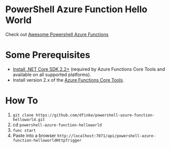 # PowerShell Azure Function Hello World

Check out [Awesome Powershell Azure Functions](https://github.com/dfinke/awesome-powershell-azure-functions)

# Some Prerequisites

- [Install .NET Core SDK 2.2+](https://dotnet.microsoft.com/download) (required by Azure Functions Core Tools and available on all supported platforms).
- Install version 2.x of the [Azure Functions Core Tools](https://docs.microsoft.com/en-us/azure/azure-functions/functions-run-local#v2).

# How To

1. `git clone https://github.com/dfinke/powershell-azure-function-helloworld.git`
1. cd `powershell-azure-function-helloworld`
1. `func start`
1. Paste into a browser `http://localhost:7071/api/powershell-azure-function-helloworldHttpTrigger`